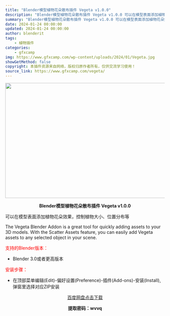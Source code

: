 ```yaml
---
title: "Blender模型植物花朵散布插件 Vegeta v1.0.0"
description: "Blender模型植物花朵散布插件 Vegeta v1.0.0 可以在模型表面添加植物花朵效果，控制植物大小、位置分布等 The Vegeta Blender Addon is a great too..."
summary: "Blender模型植物花朵散布插件 Vegeta v1.0.0 可以在模型表面添加植物花朵效果，控制植物大小、位置分布等 The Vegeta Blender Addon is a great too..."
date: 2024-01-24 00:00:00
updated: 2024-01-24 00:00:00
author: blenderit
tags: 
    - 植物插件
categories:
    - gfxcamp
img: https://www.gfxcamp.com/wp-content/uploads/2024/01/Vegeta.jpg
showGetMethod: false
copyright: 本插件资源来自网络，版权归原作者所有，仅供交流学习使用！
source_link: https://www.gfxcamp.com/vegeta/
---
```

<div><p><img decoding="async" class="aligncenter size-full wp-image-118104" src="https://www.gfxcamp.com/wp-content/uploads/2024/01/Vegeta.jpg" data-src="https://www.gfxcamp.com/wp-content/uploads/2024/01/Vegeta.jpg" alt="" width="640" height="363" data-srcset="https://www.gfxcamp.com/wp-content/uploads/2024/01/Vegeta.jpg 640w, https://www.gfxcamp.com/wp-content/uploads/2024/01/Vegeta-150x85.jpg 150w" data-sizes="(max-width: 640px) 100vw, 640px"></p><p style="text-align: center;"><strong>Blender模型植物花朵散布插件 Vegeta v1.0.0</strong></p><p data-pm-slice="1 1 []">可以在模型表面添加植物花朵效果，控制植物大小、位置分布等</p><p data-pm-slice="1 1 []">The Vegeta Blender Addon is a great tool for quickly adding assets to your 3D models. With the Scatter Assets feature, you can easily add Vegeta assets to any selected object in your scene.</p><p style="text-align: left;"><span style="color: #ff0000;">支持的Blender版本：</span></p><ul>
<li style="text-align: left;">Blender 3.0或者更高版本</li>
</ul><p style="text-align: left;"><span style="color: #ff0000;">安装步骤：</span></p><ul>
<li>在顶部菜单编辑(Edit)-偏好设置(Preference)-插件(Add-ons)-安装(Install),弹窗里选择对应ZIP安装</li>
</ul><p style="text-align: center;"><a class="maxbutton-3 maxbutton maxbutton-baidu" target="_blank" rel="noopener" href="https://pan.baidu.com/s/1xsLOifC8y1Nkv-ZoEim20g?pwd=wvvq"><span class="mb-text">百度网盘点击下载</span></a></p><p style="text-align: center;"><strong>提取密码：wvvq</strong></p></div>